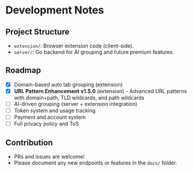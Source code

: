 # Development Notes

## Project Structure

- `extension/`: Browser extension code (client-side).
- `server/`: Go backend for AI grouping and future premium features.

## Roadmap

- [x] Domain-based auto tab grouping (extension)
- [x] **URL Pattern Enhancement v1.5.0** (extension) - Advanced URL patterns with domain+path, TLD wildcards, and path wildcards
- [ ] AI-driven grouping (server + extension integration)
- [ ] Token system and usage tracking
- [ ] Payment and account system
- [ ] Full privacy policy and ToS

## Contribution

- PRs and issues are welcome!
- Please document any new endpoints or features in the `docs/` folder.

